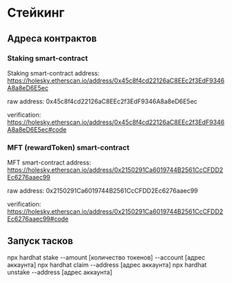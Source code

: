 # Стейкинг
## Адреса контрактов
### Staking smart-contract
Staking smart-contract address: https://holesky.etherscan.io/address/0x45c8f4cd22126aC8EEc2f3EdF9346A8a8eD6E5ec

raw address: 0x45c8f4cd22126aC8EEc2f3EdF9346A8a8eD6E5ec

verification: https://holesky.etherscan.io/address/0x45c8f4cd22126aC8EEc2f3EdF9346A8a8eD6E5ec#code
### MFT (rewardToken) smart-contract
MFT smart-contract address: https://holesky.etherscan.io/address/0x2150291Ca6019744B2561CcCFDD2Ec6276aaec99

raw address: 0x2150291Ca6019744B2561CcCFDD2Ec6276aaec99

verification: https://holesky.etherscan.io/address/0x2150291Ca6019744B2561CcCFDD2Ec6276aaec99#code
## Запуск тасков
npx hardhat stake --amount [количество токенов] --account [адрес аккаунта]
npx hardhat claim --address [адрес аккаунта]
npx hardhat unstake --address [адрес аккаунта]
